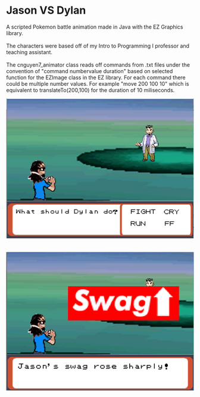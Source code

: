 # Jason VS Dylan

A scripted Pokemon battle animation made in Java with the EZ Graphics library. 
<br><br>
The characters were based off of my Intro to Programming I professor and teaching assistant. 
<br><br>
The cnguyen7_animator class reads off commands from .txt files under the convention of "command numbervalue duration" based on selected function for the EZImage class in the EZ library. For each command there could be multiple number values. For example "move 200 100 10" which is equivalent to translateTo(200,100) for the duration of 10 miliseconds.

![alt tag](https://github.com/chrisnguyenhi/JasonVSDylan/blob/master/ani1.PNG)
<br>
<br>
<br>
![alt tag](https://github.com/chrisnguyenhi/JasonVSDylan/blob/master/ani2.PNG)

